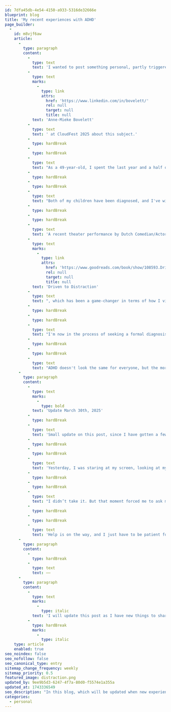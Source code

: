 ```yaml
---
id: 7dfa45db-4e54-4150-a933-5316de32666e
blueprint: blog
title: 'My recent experiences with ADHD'
page_builder:
  -
    id: m8vjf6aw
    article:
      -
        type: paragraph
        content:
          -
            type: text
            text: 'I wanted to post something personal, partly triggered by the conversation I had with '
          -
            type: text
            marks:
              -
                type: link
                attrs:
                  href: 'https://www.linkedin.com/in/bovelett/'
                  rel: null
                  target: null
                  title: null
            text: 'Anne-Mieke Bovelett'
          -
            type: text
            text: ' at CloudFest 2025 about this subject.'
          -
            type: hardBreak
          -
            type: hardBreak
          -
            type: text
            text: "As a 49-year-old, I spent the last year and a half on how ADHD has shaped my life. Over the years, I've struggled with focus, organization and impulsivity, but only recently, triggered by experiences of my children, have I started to truly understand the depth of its impact."
          -
            type: hardBreak
          -
            type: hardBreak
          -
            type: text
            text: "Both of my children have been diagnosed, and I've witnessed firsthand how medication has helped them make steps toward managing their symptoms. We talk about it openly at home, and it's been both enlightening and emotional to see their progress. Their journey has prompted me to seek my own diagnosis and explore potential treatments. "
          -
            type: hardBreak
          -
            type: hardBreak
          -
            type: text
            text: 'A recent theater performance by Dutch Comedian/Actor/Presenter Thomas van Luyn further fueled my desire to understand ADHD better. It opened my eyes to new perspectives and encouraged me to read '
          -
            type: text
            marks:
              -
                type: link
                attrs:
                  href: 'https://www.goodreads.com/book/show/108593.Driven_to_Distraction'
                  rel: null
                  target: null
                  title: null
            text: 'Driven to Distraction'
          -
            type: text
            text: ", which has been a game-changer in terms of how I view the condition. Note: reading a book has been a challenge all my life, I need to read two more chapters and then I'm done with this one."
          -
            type: hardBreak
          -
            type: hardBreak
          -
            type: text
            text: "I'm now in the process of seeking a formal diagnosis and considering medication. It's a personal journey, and I'm sharing it here as a way to connect with others who may be going through similar experiences and learn from each other."
          -
            type: hardBreak
          -
            type: hardBreak
          -
            type: text
            text: "ADHD doesn't look the same for everyone, but the more we talk about it, the more we can break down the stigma and support one another. If you've had a similar experience, or have insights to share, I'd love to hear from you."
      -
        type: paragraph
        content:
          -
            type: text
            marks:
              -
                type: bold
            text: 'Update March 30th, 2025'
          -
            type: hardBreak
          -
            type: text
            text: 'Small update on this post, since I have gotten a few replies/messages from people on Linkedin.'
          -
            type: hardBreak
          -
            type: hardBreak
          -
            type: text
            text: 'Yesterday, I was staring at my screen, looking at my unfinished tasks, jumping from one thing to another, feeling completely scattered and not knowing where to start. Then I thought of my sons ADHD medication. I wondered if it would help me focus. Would it stop the noise in my head and let me work like I thought I should?'
          -
            type: hardBreak
          -
            type: hardBreak
          -
            type: text
            text: "I didn’t take it. But that moment forced me to ask myself some tough questions. Why was I so hard on myself for the way my brain works? That day, instead of reaching for a pill that wasn't mine, I started reaching for solutions that actually suited me. I stopped thinking my brain had to be fixed at that exact moment and made a list, on paper, of my tasks. At the end of the day, all task were checked off."
          -
            type: hardBreak
          -
            type: hardBreak
          -
            type: text
            text: 'Help is on the way, and I just have to be patient for the specialists to help me.'
      -
        type: paragraph
        content:
          -
            type: hardBreak
          -
            type: text
            text: ——
      -
        type: paragraph
        content:
          -
            type: text
            marks:
              -
                type: italic
            text: 'I will update this post as I have new things to share. '
          -
            type: hardBreak
            marks:
              -
                type: italic
    type: article
    enabled: true
seo_noindex: false
seo_nofollow: false
seo_canonical_type: entry
sitemap_change_frequency: weekly
sitemap_priority: 0.5
featured_image: distraction.png
updated_by: 9ee9b5d3-6247-4f7a-80d0-f5574e1a355a
updated_at: 1743336549
seo_description: "In this blog, which will be updated when new experiences are made, I'm telling about my (suspected) ADHD experiences."
categories:
  - personal
---
```

